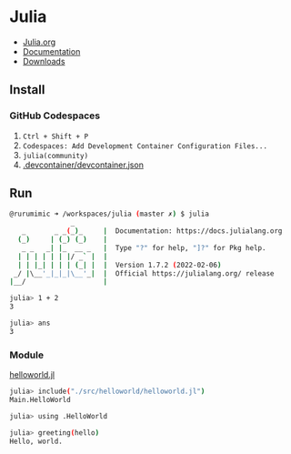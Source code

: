 # Julia

- [Julia.org](https://julialang.org/)
- [Documentation](https://docs.julialang.org/)
- [Downloads](https://julialang.org/downloads/)

## Install

### GitHub Codespaces

1. `Ctrl + Shift + P`
2. `Codespaces: Add Development Container Configuration Files...`
3. `julia(community)`
4. [.devcontainer/devcontainer.json](.devcontainer/devcontainer.json)

## Run

```bash
@rurumimic ➜ /workspaces/julia (master ✗) $ julia
               _
   _       _ _(_)_     |  Documentation: https://docs.julialang.org
  (_)     | (_) (_)    |
   _ _   _| |_  __ _   |  Type "?" for help, "]?" for Pkg help.
  | | | | | | |/ _` |  |
  | | |_| | | | (_| |  |  Version 1.7.2 (2022-02-06)
 _/ |\__'_|_|_|\__'_|  |  Official https://julialang.org/ release
|__/                   |

julia> 1 + 2
3

julia> ans
3
```

### Module

[helloworld.jl](./src/helloworld/helloworld.jl)

```bash
julia> include("./src/helloworld/helloworld.jl")
Main.HelloWorld

julia> using .HelloWorld

julia> greeting(hello)
Hello, world.

```
